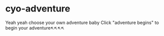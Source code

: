 # cyo-adventure
Yeah yeah choose your own adventure baby
Click "adventure begins" to begin your adventure↖↖↖↖
